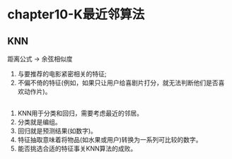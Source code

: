 chapter10-K最近邻算法
====================

## KNN

距离公式 -> 余弦相似度

1. 与要推荐的电影紧密相关的特征;
2. 不偏不倚的特征(例如，如果只让用户给喜剧片打分，就无法判断他们是否喜欢动作片)。

## 

1. KNN用于分类和回归，需要考虑最近的邻居。
2. 分类就是编组。
3. 回归就是预测结果(如数字)。
4. 特征抽取意味着将物品(如水果或用户)转换为一系列可比较的数字。 
5. 能否挑选合适的特征事关KNN算法的成败。